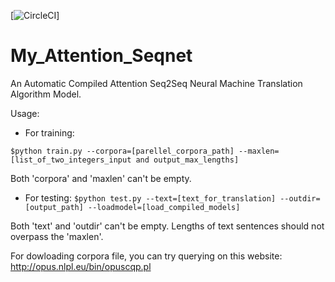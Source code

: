 [![CircleCI](https://circleci.com/gh/ssghost/My_Attention_Seqnet.svg?style=svg)]
# My_Attention_Seqnet
An Automatic Compiled Attention Seq2Seq Neural Machine Translation Algorithm Model.
    
Usage:

+    For training:
    
``$python train.py --corpora=[parellel_corpora_path] --maxlen=[list_of_two_integers_input and output_max_lengths]``
    
Both 'corpora' and 'maxlen' can't be empty.

+    For testing:
``$python test.py --text=[text_for_translation] --outdir=[output_path] --loadmodel=[load_compiled_models]``

Both 'text' and 'outdir' can't be empty. Lengths of text sentences should not overpass the 'maxlen'. 

For dowloading corpora file, you can try querying on this website: <http://opus.nlpl.eu/bin/opuscqp.pl>
